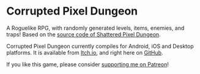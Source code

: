# Corrupted Pixel Dungeon

A Roguelike RPG, with randomly generated levels, items, enemies, and traps! Based on the [source code of Shattered Pixel Dungeon](https://github.com/00-Evan/shattered-pixel-dungeon).

Corrupted Pixel Dungeon currently compiles for Android, iOS and Desktop platforms. It is available from [Itch.io](https://phpdev.itch.io/corrupted-pixel-dungeon), and right here on [GitHub](https://github.com/Nediorg/corrupted-pixel-dungeon/releases).

If you like this game, please consider [supporting me on Patreon](https://www.patreon.com/ndrg)!
